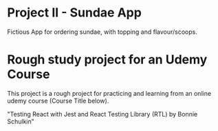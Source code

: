 # Project II - Sundae App
Fictious App for ordering sundae, with topping and flavour/scoops.

# Rough study project for an Udemy Course

This project is a rough project for practicing and learning from an online udemy course (Course Title below).

"Testing React with Jest and React Testing Library (RTL) by Bonnie Schulkin"




